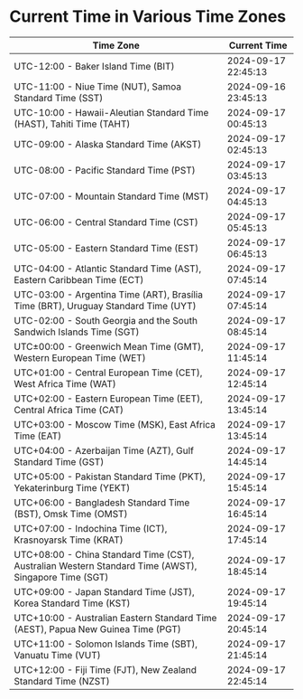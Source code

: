 # Current Time in Various Time Zones

| Time Zone | Current Time |
|-----------|--------------|
| UTC-12:00 - Baker Island Time (BIT) | 2024-09-17 22:45:13 |
| UTC-11:00 - Niue Time (NUT), Samoa Standard Time (SST) | 2024-09-16 23:45:13 |
| UTC-10:00 - Hawaii-Aleutian Standard Time (HAST), Tahiti Time (TAHT) | 2024-09-17 00:45:13 |
| UTC-09:00 - Alaska Standard Time (AKST) | 2024-09-17 02:45:13 |
| UTC-08:00 - Pacific Standard Time (PST) | 2024-09-17 03:45:13 |
| UTC-07:00 - Mountain Standard Time (MST) | 2024-09-17 04:45:13 |
| UTC-06:00 - Central Standard Time (CST) | 2024-09-17 05:45:13 |
| UTC-05:00 - Eastern Standard Time (EST) | 2024-09-17 06:45:13 |
| UTC-04:00 - Atlantic Standard Time (AST), Eastern Caribbean Time (ECT) | 2024-09-17 07:45:14 |
| UTC-03:00 - Argentina Time (ART), Brasília Time (BRT), Uruguay Standard Time (UYT) | 2024-09-17 07:45:14 |
| UTC-02:00 - South Georgia and the South Sandwich Islands Time (SGT) | 2024-09-17 08:45:14 |
| UTC±00:00 - Greenwich Mean Time (GMT), Western European Time (WET) | 2024-09-17 11:45:14 |
| UTC+01:00 - Central European Time (CET), West Africa Time (WAT) | 2024-09-17 12:45:14 |
| UTC+02:00 - Eastern European Time (EET), Central Africa Time (CAT) | 2024-09-17 13:45:14 |
| UTC+03:00 - Moscow Time (MSK), East Africa Time (EAT) | 2024-09-17 13:45:14 |
| UTC+04:00 - Azerbaijan Time (AZT), Gulf Standard Time (GST) | 2024-09-17 14:45:14 |
| UTC+05:00 - Pakistan Standard Time (PKT), Yekaterinburg Time (YEKT) | 2024-09-17 15:45:14 |
| UTC+06:00 - Bangladesh Standard Time (BST), Omsk Time (OMST) | 2024-09-17 16:45:14 |
| UTC+07:00 - Indochina Time (ICT), Krasnoyarsk Time (KRAT) | 2024-09-17 17:45:14 |
| UTC+08:00 - China Standard Time (CST), Australian Western Standard Time (AWST), Singapore Time (SGT) | 2024-09-17 18:45:14 |
| UTC+09:00 - Japan Standard Time (JST), Korea Standard Time (KST) | 2024-09-17 19:45:14 |
| UTC+10:00 - Australian Eastern Standard Time (AEST), Papua New Guinea Time (PGT) | 2024-09-17 20:45:14 |
| UTC+11:00 - Solomon Islands Time (SBT), Vanuatu Time (VUT) | 2024-09-17 21:45:14 |
| UTC+12:00 - Fiji Time (FJT), New Zealand Standard Time (NZST) | 2024-09-17 22:45:14 |
